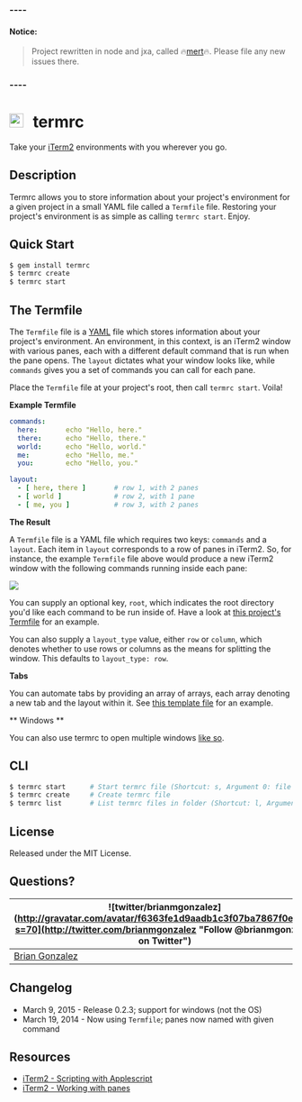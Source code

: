 
### ----
#### Notice:
> Project rewritten in node and jxa, called 🔥[mert](https://github.com/eggplanetio/mert)🔥. 
> Please file any new issues there.

### ----

<img src="https://rawgithub.com/briangonzalez/termrc/master/images/osx.svg" width=25 style="margin-right: 10px"> termrc
======
Take your [iTerm2](http://www.iterm2.com/) environments with you wherever you go.

Description
-----------
Termrc allows you to store information about your project's environment for a given project in a small YAML file called a `Termfile` file. Restoring your project's environment is as simple as calling `termrc start`. Enjoy.

Quick Start
-----------
```bash
$ gem install termrc
$ termrc create
$ termrc start
```

The Termfile
------------
The `Termfile` file is a [YAML](http://en.wikipedia.org/wiki/YAML) file which stores information about your project's environment. An environment, in this context, is an iTerm2 window with various panes, each with a different default command that is run when the pane opens. The `layout` dictates what your window looks like, while `commands` gives you a set of commands you can call for each pane.

Place the `Termfile` file at your project's root, then call `termrc start`. Voila!

**Example Termfile**

```yaml
commands:
  here:       echo "Hello, here."
  there:      echo "Hello, there."
  world:      echo "Hello, world."
  me:         echo "Hello, me."
  you:        echo "Hello, you."

layout:
  - [ here, there ]       # row 1, with 2 panes
  - [ world ]             # row 2, with 1 pane
  - [ me, you ]           # row 3, with 2 panes
```

**The Result**

A `Termfile` file is a YAML file which requires two keys: `commands` and a `layout`. Each item in `layout` corresponds to a row of panes in iTerm2. So, for instance, the example `Termfile` file above would produce a new iTerm2 window with the following commands running inside each pane:

<img src="https://rawgithub.com/briangonzalez/termrc/master/images/termrc-screen.png">

You can supply an optional key, `root`, which indicates the root directory you'd like each command to be run inside of. Have a look at [this project's Termfile](https://github.com/briangonzalez/termrc/blob/master/Termfile.test) for an example.

You can also supply a `layout_type` value, either `row` or `column`, which denotes whether to use rows or columns as the means for splitting the window. This defaults to `layout_type: row`.

**Tabs**

You can automate tabs by providing an array of arrays, each array denoting a new tab and the layout within it. See [this template file](https://github.com/briangonzalez/termrc/blob/master/lib/template/termfile_with_tabs.template) for an example.

** Windows **

You can also use termrc to open multiple windows [like so](https://github.com/briangonzalez/termrc/blob/master/lib/template/termfile_with_multiple_windows.template).

CLI
---

```bash
$ termrc start      # Start termrc file (Shortcut: s, Argument 0: file (optional) )
$ termrc create     # Create termrc file
$ termrc list       # List termrc files in folder (Shortcut: l, Argument 0: folder (optional))
```


License
--------
Released under the MIT License.

Questions?
----------
| ![twitter/brianmgonzalez](http://gravatar.com/avatar/f6363fe1d9aadb1c3f07ba7867f0e854?s=70](http://twitter.com/brianmgonzalez "Follow @brianmgonzalez on Twitter") |
|---|
| [Brian Gonzalez](http://briangonzalez.org) |

Changelog
---------
* March 9, 2015 - Release 0.2.3; support for windows (not the OS)
* March 19, 2014 - Now using `Termfile`; panes now named with given command

Resources
---------
- [iTerm2 - Scripting with Applescript](https://code.google.com/p/iterm2/wiki/AppleScript)
- [iTerm2 - Working with panes](https://code.google.com/p/iterm2/issues/detail?id=559)
